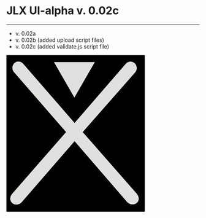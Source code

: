 # JLX UI-alpha v. 0.02c
----------------

* v. 0.02a
* v. 0.02b (added upload script files)
* v. 0.02c (added validate.js script file)



![JILUX](https://raw.githubusercontent.com/jilux-dev/UI-alpha/master/images/xman-2.jpg)
